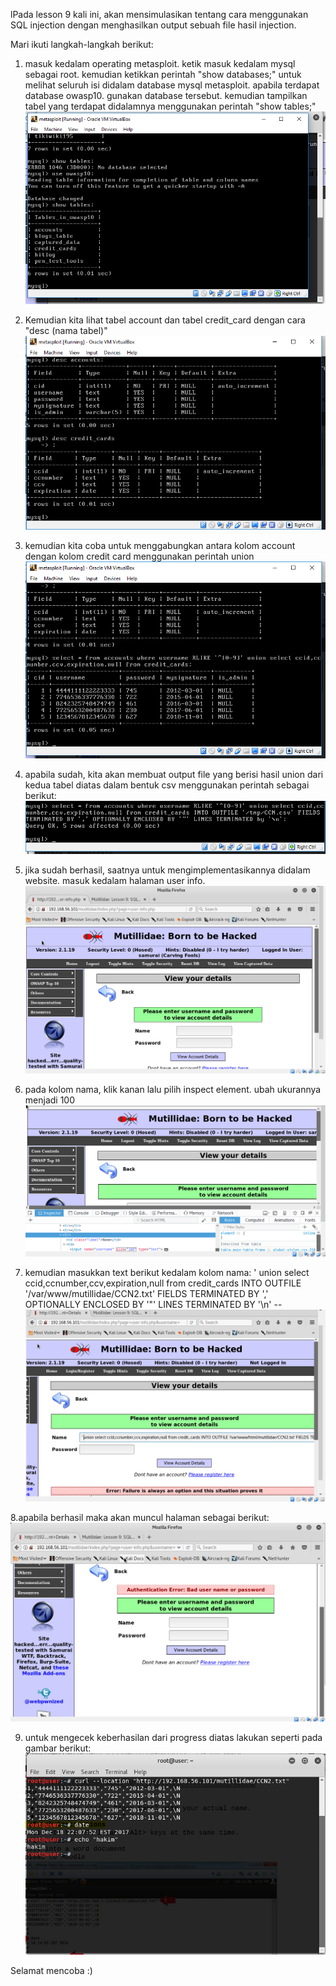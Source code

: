 lPada lesson 9 kali ini, akan mensimulasikan tentang cara menggunakan SQL injection dengan menghasilkan output sebuah file hasil injection.

Mari ikuti langkah-langkah berikut:


1. masuk kedalam operating metasploit. ketik masuk kedalam mysql sebagai root. kemudian ketikkan perintah "show databases;" untuk melihat seluruh isi didalam database mysql metasploit. apabila terdapat database owasp10. gunakan database tersebut. kemudian tampilkan tabel yang terdapat didalamnya menggunakan perintah "show tables;"
![alt text](https://github.com/KharismaMonika/Tugas-Final-PKSJ/blob/master/Mutillidae/lesson_9/1.PNG "gambar1")

2. Kemudian kita lihat tabel account dan tabel credit_card dengan cara "desc (nama tabel)"
![alt text](https://github.com/KharismaMonika/Tugas-Final-PKSJ/blob/master/Mutillidae/lesson_9/2.PNG "gambar1")

3. kemudian kita coba untuk menggabungkan antara kolom account dengan kolom credit card menggunakan perintah union
![alt text](https://github.com/KharismaMonika/Tugas-Final-PKSJ/blob/master/Mutillidae/lesson_9/3.PNG "gambar1")

4. apabila sudah, kita akan membuat output file yang berisi hasil union dari kedua tabel diatas dalam bentuk csv menggunakan perintah sebagai berikut:
![alt text](https://github.com/KharismaMonika/Tugas-Final-PKSJ/blob/master/Mutillidae/lesson_9/4.PNG "gambar1")

5. jika sudah berhasil, saatnya untuk mengimplementasikannya didalam website. masuk kedalam halaman user info.
![alt text](https://github.com/KharismaMonika/Tugas-Final-PKSJ/blob/master/Mutillidae/lesson_9/5.PNG "gambar1")

6. pada kolom nama, klik kanan lalu pilih inspect element. ubah ukurannya menjadi 100
![alt text](https://github.com/KharismaMonika/Tugas-Final-PKSJ/blob/master/Mutillidae/lesson_9/6.PNG "gambar1")

7. kemudian masukkan text berikut kedalam kolom nama:
' union select ccid,ccnumber,ccv,expiration,null from credit_cards INTO OUTFILE '/var/www/mutillidae/CCN2.txt' FIELDS TERMINATED BY ',' OPTIONALLY ENCLOSED BY '"' LINES TERMINATED BY '\n' -- 
![alt text](https://github.com/KharismaMonika/Tugas-Final-PKSJ/blob/master/Mutillidae/lesson_9/9.PNG "gambar1")

8.apabila berhasil maka akan muncul halaman sebagai berikut:
![alt text](https://github.com/KharismaMonika/Tugas-Final-PKSJ/blob/master/Mutillidae/lesson_9/10.PNG "gambar1")

9. untuk mengecek keberhasilan dari progress diatas lakukan seperti pada gambar berikut:
![alt text](https://github.com/KharismaMonika/Tugas-Final-PKSJ/blob/master/Mutillidae/lesson_9/11.PNG "gambar1")

Selamat mencoba :)
